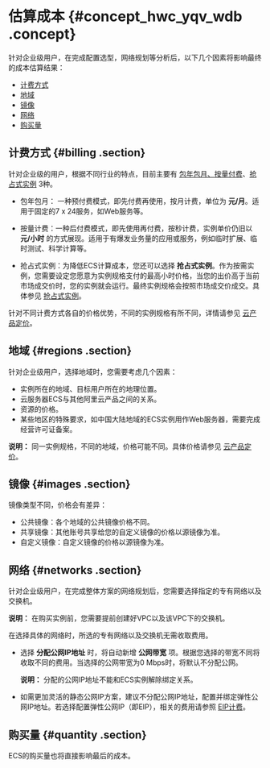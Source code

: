 # 估算成本 {#concept_hwc_yqv_wdb .concept}

针对企业级用户，在完成配置选型，网络规划等分析后，以下几个因素将影响最终的成本估算结果：

-   [计费方式](https://help.aliyun.com/document_detail/58299.html?spm=a2c4g.11186623.6.605.n5dtmq#billing)
-   [地域](https://help.aliyun.com/document_detail/58299.html?spm=a2c4g.11186623.6.605.n5dtmq#regions)
-   [镜像](https://help.aliyun.com/document_detail/58299.html?spm=a2c4g.11186623.6.605.n5dtmq#images)
-   [网络](https://help.aliyun.com/document_detail/58299.html?spm=a2c4g.11186623.6.605.n5dtmq#networks)
-   [购买量](https://help.aliyun.com/document_detail/58299.html?spm=a2c4g.11186623.6.605.n5dtmq#quantity)

## 计费方式 {#billing .section}

针对企业级的用户，根据不同行业的特点，目前主要有 [包年包月、按量付费](../../../../intl.zh-CN/产品定价/计费对比.md#)、[抢占式实例](../../../../intl.zh-CN/产品简介/实例/抢占式实例.md#) 3种。

-   包年包月： 一种预付费模式，即先付费再使用，按月计费，单位为 **元/月**。适用于固定的7 x 24服务，如Web服务等。
-   按量计费：一种后付费模式，即先使用再付费，按秒计费，实例单价仍旧以 **元/小时** 的方式展现。适用于有爆发业务量的应用或服务，例如临时扩展、临时测试、科学计算等。

-   抢占式实例：为降低ECS计算成本，您还可以选择 **抢占式实例**。作为按需实例，您需要设定您愿意为实例规格支付的最高小时价格，当您的出价高于当前市场成交价时，您的实例就会运行。最终实例规格会按照市场成交价成交。具体参见 [抢占式实例](../../../../intl.zh-CN/产品简介/实例/抢占式实例.md#)。


针对不同计费方式各自的价格优势，不同的实例规格有所不同，详情请参见 [云产品定价](https://www.alibabacloud.com/product/ecs)。

## 地域 {#regions .section}

针对企业级用户，选择地域时，您需要考虑几个因素：

-   实例所在的地域、目标用户所在的地理位置。
-   云服务器ECS与其他阿里云产品之间的关系。
-   资源的价格。
-   某些地区的特殊要求，如中国大陆地域的ECS实例用作Web服务器，需要完成经营许可证备案。

**说明：** 同一实例规格，不同的地域，价格可能不同。具体价格请参见 [云产品定价](https://www.alibabacloud.com/product/ecs)。

## 镜像 {#images .section}

镜像类型不同，价格会有差异：

-   公共镜像：各个地域的公共镜像价格不同。
-   共享镜像：其他账号共享给您的自定义镜像的价格以源镜像为准。
-   自定义镜像：自定义镜像的价格以源镜像为准。

## 网络 {#networks .section}

针对企业级用户，在完成整体方案的网络规划后，您需要选择指定的专有网络以及交换机。

**说明：** 在购买实例前，您需要提前创建好VPC以及该VPC下的交换机。

在选择具体的网络时，所选的专有网络以及交换机无需收取费用。

-   选择 **分配公网IP地址** 时，将自动新增 **公网带宽** 项。根据您选择的带宽不同将收取不同的费用。当选择的公网带宽为0 Mbps时，将默认不分配公网。

    **说明：** 分配的公网IP地址不能和ECS实例解除绑定关系。

-   如需更加灵活的静态公网IP方案，建议不分配公网IP地址，配置并绑定弹性公网IP地址。若选择配置弹性公网IP（即EIP），相关的费用请参照 [EIP计费](../../../../intl.zh-CN/产品定价/按量付费.md#)。


## 购买量 {#quantity .section}

ECS的购买量也将直接影响最后的成本。


